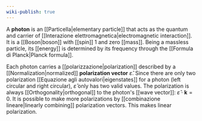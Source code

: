 ```yaml
---
wiki-publish: true
---
```

A **photon** is an [[Particella|elementary particle]] that acts as the quantum and carrier of [[Interazione elettromagnetica|electromagnetic interaction]]. It is a [[Boson|boson]] with [[spin]] 1 and zero [[mass]]. Being a massless particle, its [[energy]] is determined by its frequency through the [[Formula di Planck|Planck formula]].

 Each photon carries a [[polarizzazione|polarization]] described by a [[Normalization|normalized]] **polarization vector** $\hat{\varepsilon}$. Since there are only two polarization [[Equazione agli autovalori|eigenstates]] for a photon (left circular and right circular), $\hat{\varepsilon}$ only has two valid values. The polarization is always [[Orthogonality|orthogonal]] to the photon's [[wave vector]]: $\hat{\varepsilon}\cdot \mathbf{k}=0$. It is possible to make more polarizations by [[combinazione lineare|linearly combining]] polarization vectors. This makes linear polarization.